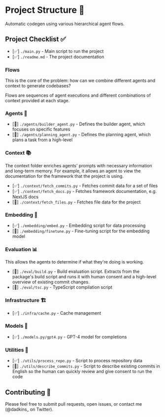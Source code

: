 # Project Structure 📁

Automatic codegen using various hierarchical agent flows.

## Project Checklist ✅

- [✅] `./main.py` - Main script to run the project
- [✅] `./readme.md` - The project documentation

### Flows

This is the core of the problem: how can we combine different agents and context to generate codebases?

Flows are sequences of agent executions and different combinations of context provided at each stage.

### Agents 🤖

- [🚧] `./agents/builder_agent.py` - Defines the builder agent, which focuses on specific features
- [🚧] `./agents/planning_agent.py` - Defines the planning agent, which plans a task from a high-level

### Context 📚

The context folder enriches agents' prompts with necessary information and long-term memory. For example, it allows an agent to view the documentation for the framework that the project is using.

- [✅] `./context/fetch_commits.py` - Fetches commit data for a set of files
- [✅] `./context/fetch_docs.py` - Fetches framework documentation, e.g. NextJS docs
- [🚧] `./context/fetch_files.py` - Fetches file data for the project

### Embedding 🧩

- [✅] `./embedding/embed.py` - Embedding script for data processing
- [🚧] `./embedding/finetune.py` - Fine-tuning script for the embedding model

### Evaluation 📊

This allows the agents to determine if what they're doing is working.

- [🚧] `./eval/build.py` - Build evaluation script. Extracts from the package's build script and runs it with human consent and a high-level overview of existing commit changes.
- [🚧] `./eval/tsc.py` - TypeScript compilation script

### Infrastructure 🏗️

- [✅] `./infra/cache.py` - Cache management

### Models 🧠

- [✅] `./models.py/gpt4.py` - GPT-4 model for completions

### Utilities 🔧

- [✅] `./utils/process_repo.py` - Script to process repository data
- [🚧] `./utils/describe_commits.py` - Script to describe existing commits in English so the human can quickly review and give consent to run the code

## Contributing 🙌

Please feel free to submit pull requests, open issues, or contact me (@dadkins_ on Twitter).
